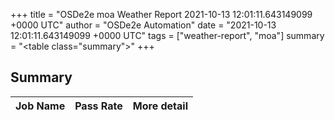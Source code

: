 +++
title = "OSDe2e moa Weather Report 2021-10-13 12:01:11.643149099 +0000 UTC"
author = "OSDe2e Automation"
date = "2021-10-13 12:01:11.643149099 +0000 UTC"
tags = ["weather-report", "moa"]
summary = "<table class=\"summary\"></table>"
+++
## Summary

| Job Name | Pass Rate | More detail |
|----------|-----------|-------------|




